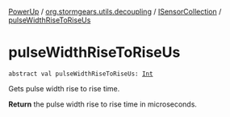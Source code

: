 [PowerUp](../../index.md) / [org.stormgears.utils.decoupling](../index.md) / [ISensorCollection](index.md) / [pulseWidthRiseToRiseUs](./pulse-width-rise-to-rise-us.md)

# pulseWidthRiseToRiseUs

`abstract val pulseWidthRiseToRiseUs: `[`Int`](https://kotlinlang.org/api/latest/jvm/stdlib/kotlin/-int/index.html)

Gets pulse width rise to rise time.

**Return**
the pulse width rise to rise time in microseconds.

